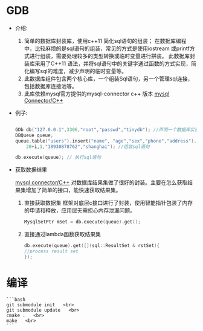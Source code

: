 # GDB

* 介绍:
   1. 简单的数据库封装库，使用c++11 简化sql语句的组装； 在数据库编程中，比较麻烦的是sql语句的组装，常见的方式是使用iostream 或printf方式进行组装，需要处理较多的类型转换或临时变量进行拼装。
此数据库封装库采用了C++11 语法，并将sql语句中的关键字通过函数的方式实现，简化编写sql的难度，减少声明的临时变量等。 
   2. 此数据库组件包含两个核心库，一个组装Sql语句，另一个管理sql连接，包括数据库连接池等。
   3.  此库依赖mysql官方提供的mysql-connector c++ 版本  [mysql Connector/C++](https://dev.mysql.com/downloads/connector/cpp/)


* 例子: 


    ```cpp

    GDb db("127.0.0.1",3306,"root","passwd","tinydb"); //声明一个数据库实例
    DBQueue queue; 
    queue.table("users").insert("name", "age","sex","phone","address").values( name.c_str() ,
        20+i,1,"18930878762","shanghai"); //组装sql语句

    db.execute(queue); // 执行sql语句

    ```

* 获取数据结果

    [mysql connector/C++](https://dev.mysql.com/downloads/connector/cpp/)   对数据库结果集做了很好的封装。主要在怎么获取结果集增加了简单的接口，能快速获取结果集。 
    
    1. 直接获取数据集 
        框架对底层c接口进行了封装，使用智能指针包装了内存的申请和释放，应用层无需担心内存泄漏问题。 

        ```cpp
        MysqlSetPtr mSet = db.execute(queue).get(); 

        ```

    2. 直接通过lambda函数获取结果集
        ```cpp
        db.execute(queue).get([](sql::ResultSet & rstSet){ 
        //process result set 
        }); 

        ```






# 编译
    
    ```bash
    git submodule init   <br> 
    git submodule update   <br> 
    cmake .   <br> 
    make   <br>
    ```

